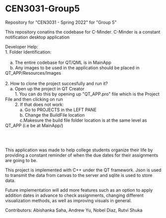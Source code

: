 # CEN3031-Group5
Repository for "CEN3031 - Spring 2022" for "Group 5"

This repository conatins the codebase for C-Minder. C-Minder is a constant notification desktop application </br>


Developer Help:</br>
    1. Folder Identification:</br></br>
        &nbsp;&nbsp;&nbsp;&nbsp;a. The entire codebase for QT/QML is in MainApp</br>
        &nbsp;&nbsp;&nbsp;&nbsp;b. Any images to be used in the application should be placed in QT_APP/Resources/Images</br></br>
    2. How to clone the project succesfully and run it?</br>
        &nbsp;&nbsp;&nbsp;&nbsp;a. Open up the project in QT Creator</br>
            &nbsp;&nbsp;&nbsp;&nbsp;&nbsp;&nbsp;&nbsp;&nbsp;1. You can do this by opening up "QT_APP.pro" file which is the Project File and then clicking on run</br>
            &nbsp;&nbsp;&nbsp;&nbsp;&nbsp;&nbsp;&nbsp;&nbsp;2. If that does not work:</br>
                &nbsp;&nbsp;&nbsp;&nbsp;&nbsp;&nbsp;&nbsp;&nbsp;&nbsp;&nbsp;&nbsp;&nbsp;a. Go to PROJECTS in the LEFT PANE</br>
                &nbsp;&nbsp;&nbsp;&nbsp;&nbsp;&nbsp;&nbsp;&nbsp;&nbsp;&nbsp;&nbsp;&nbsp;b. Change the BuildFile location</br>
                &nbsp;&nbsp;&nbsp;&nbsp;&nbsp;&nbsp;&nbsp;&nbsp;&nbsp;&nbsp;&nbsp;&nbsp;c.Makesure the build file folder location is at the same level as QT_APP (i.e be at MainApp/)</br>




</br></br>




This application was made to help college students organize their 
life by providing a constant reminder of when the due dates for 
their assignments are going to be.
 
This project is implemented with C++ under the QT framework.
Json is used to transmit the data from canvas to the server
and sqlite is used to store data.
 
Future implementation will add more features such as an option
to apply addition dates in advance to check assignments, changing different 
visualization methods, as well as improving visuals in general.
 
 
 
Contributors:
Abishanka Saha, 
Andrew Yu, 
Nobel Diaz, 
Rutvi Shuka
